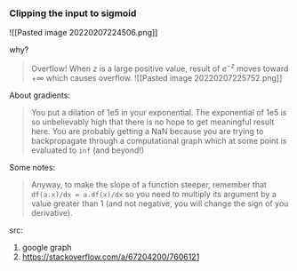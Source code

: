 ###  Clipping the input to sigmoid
![[Pasted image 20220207224506.png]]

why?

> Overflow! When $z$ is a large positive value, result of $e^{-z}$ moves toward $+\infty$ which causes overflow.
> ![[Pasted image 20220207225752.png]] 

About gradients: 
>You put a dilation of 1e5 in your exponential. The exponential of 1e5 is so unbelievably high that there is no hope to get meaningful result here. You are probably getting a NaN because you are trying to backpropagate through a computational graph which at some point is evaluated to `inf` (and beyond!)

Some notes:
>Anyway, to make the slope of a function steeper, remember that `df(a.x)/dx = a.df(x)/dx` so you need to multiply its argument by a value greater than 1 (and not negative, you will change the sign of you derivative).

src:
1. google graph
2. https://stackoverflow.com/a/67204200/7606121
